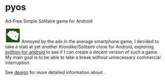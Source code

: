 # pyos
Ad-Free Simple Solitaire game for Android

![pyos](pyos/assets/app-images/icon48.png "because taking a break should not involve watching ads...")
Annoyed by the ads in the average smartphone game, I decided to take a 
stab at yet another Klondike/Solitaire clone for Android, exploring 
[python-for-android](https://github.com/kivy/python-for-android) to see
if I can create a decent version of such a game. My main goal is to be able
to take a break without unnecessary commercial interruption.

See [design](docs/design.md) for more detailed information about .

